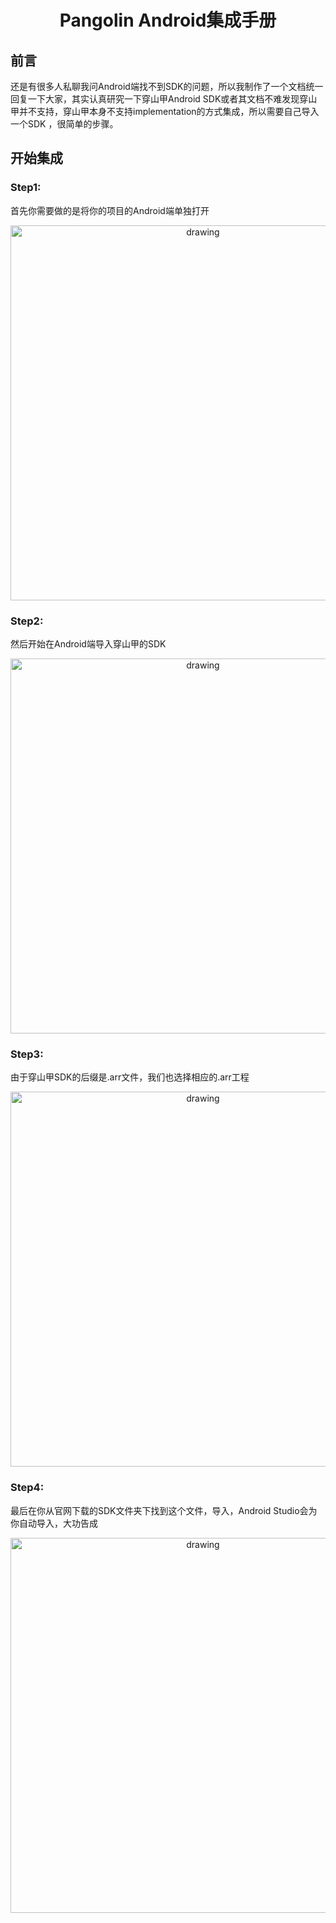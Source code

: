 <h1 align="center">Pangolin Android集成手册</h1>

## 前言
还是有很多人私聊我问Android端找不到SDK的问题，所以我制作了一个文档统一回复一下大家，其实认真研究一下穿山甲Android SDK或者其文档不难发现穿山甲并不支持，穿山甲本身不支持implementation的方式集成，所以需要自己导入一个SDK ，很简单的步骤。

## 开始集成
### Step1:
首先你需要做的是将你的项目的Android端单独打开
<p align="center">
<img src=https://github.com/tongyangsheng/Pangolin/blob/master/showImage/step1.jpg alt="drawing" width="600">
</p>

### Step2:
然后开始在Android端导入穿山甲的SDK
<p align="center">
<img src=https://github.com/tongyangsheng/Pangolin/blob/master/showImage/step2.jpg alt="drawing" width="600">
</p>

### Step3:
由于穿山甲SDK的后缀是.arr文件，我们也选择相应的.arr工程
<p align="center">
<img src=https://github.com/tongyangsheng/Pangolin/blob/master/showImage/step3.jpg alt="drawing" width="600">
</p>

### Step4:
最后在你从官网下载的SDK文件夹下找到这个文件，导入，Android Studio会为你自动导入，大功告成
<p align="center">
<img src=https://github.com/tongyangsheng/Pangolin/blob/master/showImage/step4.jpg alt="drawing" width="600">
</p>
